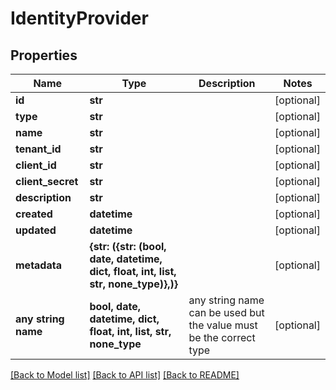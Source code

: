 # IdentityProvider


## Properties
Name | Type | Description | Notes
------------ | ------------- | ------------- | -------------
**id** | **str** |  | [optional] 
**type** | **str** |  | [optional] 
**name** | **str** |  | [optional] 
**tenant_id** | **str** |  | [optional] 
**client_id** | **str** |  | [optional] 
**client_secret** | **str** |  | [optional] 
**description** | **str** |  | [optional] 
**created** | **datetime** |  | [optional] 
**updated** | **datetime** |  | [optional] 
**metadata** | **{str: ({str: (bool, date, datetime, dict, float, int, list, str, none_type)},)}** |  | [optional] 
**any string name** | **bool, date, datetime, dict, float, int, list, str, none_type** | any string name can be used but the value must be the correct type | [optional]

[[Back to Model list]](../README.md#documentation-for-models) [[Back to API list]](../README.md#documentation-for-api-endpoints) [[Back to README]](../README.md)



